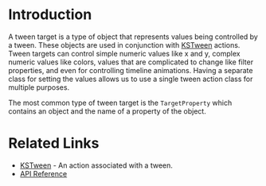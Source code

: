 # Introduction #

A tween target is a type of object that represents values being controlled by a tween. These objects are used in conjunction with [KSTween](KSTween.md) actions. Tween targets can control simple numeric values like x and y, complex numeric values like colors, values that are complicated to change like filter properties, and even for controlling timeline animations. Having a separate class for setting the values allows us to use a single tween action class for multiple purposes.

The most common type of tween target is the `TargetProperty` which contains an object and the name of a property of the object.


# Related Links #
  * [KSTween](KSTween.md) - An action associated with a tween.
  * [API Reference](http://as3lib.org/kitchensync/docs/api/org/as3lib/kitchensync/action/tweentarget/ITweenTarget.html)